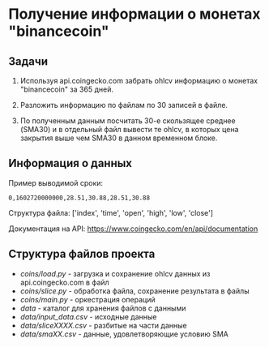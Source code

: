 # Получение информации о монетах "binancecoin"

## Задачи

1. Используя api.coingecko.com забрать ohlcv информацию о монетах "binancecoin" за 365 дней.

2. Разложить информацию по файлам по 30 записей в файле.

3. По полученным данным посчитать 30-е скользящее среднее (SMA30) и в отдельный файл вывести те ohlcv, в которых цена закрытия выше чем SMA30 в данном временном блоке.

## Информация о данных

Пример выводимой сроки:

```
0,1602720000000,28.51,30.88,28.51,30.88
```

Структура файла:
['index', 'time', 'open', 'high', 'low', 'close']

Документация на API: https://www.coingecko.com/en/api/documentation


## Структура файлов проекта

- *coins/load.py* - загрузка и сохранение ohlcv данных из api.coingecko.com в файл
- *coins/slice.py* - обработка файла, сохранение результата в файлы
- *coins/main.py* - оркестрация операций
- *data* - каталог для хранения файлов с данными
- *data/input_data.csv* - исходные данные
- *data/sliceXXXX.csv* - разбитые на части данные
- *data/smaXX.csv* - данные, удовлетворяющие условию SMA